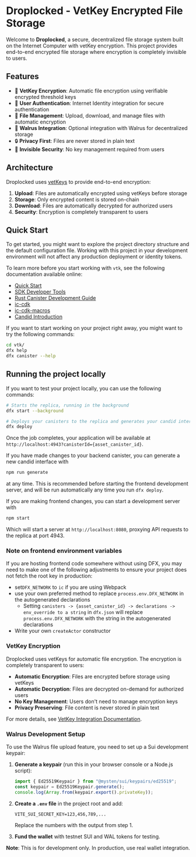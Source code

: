 # Droplocked - VetKey Encrypted File Storage

Welcome to **Droplocked**, a secure, decentralized file storage system built on the Internet Computer with vetKey encryption. This project provides end-to-end encrypted file storage where encryption is completely invisible to users.

## Features

- 🔐 **VetKey Encryption**: Automatic file encryption using verifiable encrypted threshold keys
- 👤 **User Authentication**: Internet Identity integration for secure authentication
- 📁 **File Management**: Upload, download, and manage files with automatic encryption
- 🦭 **Walrus Integration**: Optional integration with Walrus for decentralized storage
- 🔒 **Privacy First**: Files are never stored in plain text
- 🚀 **Invisible Security**: No key management required from users

## Architecture

Droplocked uses [vetKeys](https://github.com/dfinity/vetkeys) to provide end-to-end encryption:

1. **Upload**: Files are automatically encrypted using vetKeys before storage
2. **Storage**: Only encrypted content is stored on-chain
3. **Download**: Files are automatically decrypted for authorized users
4. **Security**: Encryption is completely transparent to users

## Quick Start

To get started, you might want to explore the project directory structure and the default configuration file. Working with this project in your development environment will not affect any production deployment or identity tokens.

To learn more before you start working with `vtk`, see the following documentation available online:

- [Quick Start](https://internetcomputer.org/docs/current/developer-docs/setup/deploy-locally)
- [SDK Developer Tools](https://internetcomputer.org/docs/current/developer-docs/setup/install)
- [Rust Canister Development Guide](https://internetcomputer.org/docs/current/developer-docs/backend/rust/)
- [ic-cdk](https://docs.rs/ic-cdk)
- [ic-cdk-macros](https://docs.rs/ic-cdk-macros)
- [Candid Introduction](https://internetcomputer.org/docs/current/developer-docs/backend/candid/)

If you want to start working on your project right away, you might want to try the following commands:

```bash
cd vtk/
dfx help
dfx canister --help
```

## Running the project locally

If you want to test your project locally, you can use the following commands:

```bash
# Starts the replica, running in the background
dfx start --background

# Deploys your canisters to the replica and generates your candid interface
dfx deploy
```

Once the job completes, your application will be available at `http://localhost:4943?canisterId={asset_canister_id}`.

If you have made changes to your backend canister, you can generate a new candid interface with

```bash
npm run generate
```

at any time. This is recommended before starting the frontend development server, and will be run automatically any time you run `dfx deploy`.

If you are making frontend changes, you can start a development server with

```bash
npm start
```

Which will start a server at `http://localhost:8080`, proxying API requests to the replica at port 4943.

### Note on frontend environment variables

If you are hosting frontend code somewhere without using DFX, you may need to make one of the following adjustments to ensure your project does not fetch the root key in production:

- set`DFX_NETWORK` to `ic` if you are using Webpack
- use your own preferred method to replace `process.env.DFX_NETWORK` in the autogenerated declarations
  - Setting `canisters -> {asset_canister_id} -> declarations -> env_override to a string` in `dfx.json` will replace `process.env.DFX_NETWORK` with the string in the autogenerated declarations
- Write your own `createActor` constructor

### VetKey Encryption

Droplocked uses vetKeys for automatic file encryption. The encryption is completely transparent to users:

- **Automatic Encryption**: Files are encrypted before storage using vetKeys
- **Automatic Decryption**: Files are decrypted on-demand for authorized users
- **No Key Management**: Users don't need to manage encryption keys
- **Privacy Preserving**: File content is never stored in plain text

For more details, see [VetKey Integration Documentation](docs/vetkey_integration.md).

### Walrus Development Setup

To use the Walrus file upload feature, you need to set up a Sui development keypair:

1. **Generate a keypair** (run this in your browser console or a Node.js script):

   ```javascript
   import { Ed25519Keypair } from "@mysten/sui/keypairs/ed25519";
   const keypair = Ed25519Keypair.generate();
   console.log(Array.from(keypair.export().privateKey));
   ```

2. **Create a `.env` file** in the project root and add:

   ```
   VITE_SUI_SECRET_KEY=123,456,789,...
   ```

   Replace the numbers with the output from step 1.

3. **Fund the wallet** with testnet SUI and WAL tokens for testing.

**Note**: This is for development only. In production, use real wallet integration.
